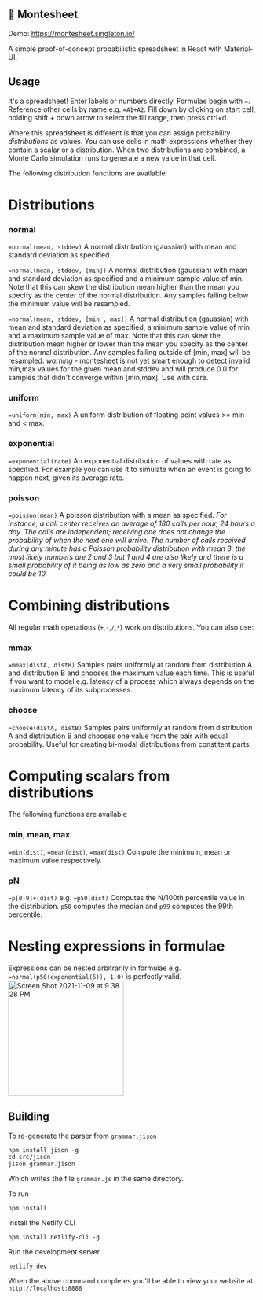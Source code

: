 
## 🧮 Montesheet

Demo: https://montesheet.singleton.io/

A simple proof-of-concept probabilistic spreadsheet in React with Material-UI.

## Usage

It's a spreadsheet! Enter labels or numbers directly. Formulae begin with `=`. Reference other cells by name e.g. `=A1+A2`. Fill down by clicking on start cell, holding shift + down arrow to select the fill range, then press ctrl+d.

Where this spreadsheet is different is that you can assign probability *distributions* as values. You can use cells in math expressions whether they contain a scalar or a distribution. When two distributions are combined, a Monte Carlo simulation runs to generate a new value in that cell.

The following distribution functions are available:

# Distributions

### normal
`=normal(mean, stddev)`
A normal distribution (gaussian) with mean and standard deviation as specified.

`=normal(mean, stddev, [min])`
A normal distribution (gaussian) with mean and standard deviation as specified and a minimum sample value of min. Note that this can skew the distribution mean higher than the mean you specify as the center of the normal distribution. Any samples falling below the minimum value will be resampled.

`=normal(mean, stddev, [min , max])`
A normal distribution (gaussian) with mean and standard deviation as specified, a minimum sample value of min and a maximum sample value of max. Note that this can skew the distribution mean higher or lower than the mean you specify as the center of the normal distribution. Any samples falling outside of [min, max] will be resampled.
*warning* - montesheet is not yet smart enough to detect invalid min,max values for the given mean and stddev and will produce 0.0 for samples that didn't converge within [min,max]. Use with care.

### uniform
`=uniform(min, max)`
A uniform distribution of floating point values >= min and < max.

### exponential
`=exponential(rate)`
An exponential distribution of values with rate as specified.
For example you can use it to simulate when an event is going to happen next, given its average rate.

### poisson
`=poisson(mean)`
A poisson distribution with a mean as specified.
_For instance, a call center receives an average of 180 calls per hour, 24 hours a day. The calls are independent; receiving one does not change the probability of when the next one will arrive. The number of calls received during any minute has a Poisson probability distribution with mean 3: the most likely numbers are 2 and 3 but 1 and 4 are also likely and there is a small probability of it being as low as zero and a very small probability it could be 10._

# Combining distributions
All regular math operations (`+`,`-`,`/`,`*`) work on distributions. You can also use:

### mmax
`=mmax(distA, distB)`
Samples pairs uniformly at random from distribution A and distribution B and chooses the maximum value each time. This is useful if you want to model e.g. latency of a process which always depends on the maximum latency of its subprocesses.

### choose
`=choose(distA, distB)`
Samples pairs uniformly at random from distribution A and distribution B and chooses one value from the pair with equal probability. Useful for creating bi-modal distributions from constitent parts.

# Computing scalars from distributions

The following functions are available

### min, mean, max
`=min(dist)`, `=mean(dist)`, `=max(dist)`
Compute the minimum, mean or maximum value respectively.

### pN
`=p[0-9]+(dist)` e.g. `=p50(dist)`
Computes the N/100th percentile value in the distribution. `p50` computes the median and `p99` computes the 99th percentile.

# Nesting expressions in formulae
Expressions can be nested arbitrarily in formulae e.g. `=normal(p50(exponential(5)), 1.0)` is perfectly valid.
<img width="235" alt="Screen Shot 2021-11-09 at 9 38 28 PM" src="https://user-images.githubusercontent.com/237355/141056213-765b6897-4092-4985-91e5-8fe4c984531a.png">

## Building

To re-generate the parser from `grammar.jison`
```
npm install jison -g
cd src/jison
jison grammar.jison
```
Which writes the file `grammar.js` in the same directory.

To run
```
npm install
```
Install the Netlify CLI
```
npm install netlify-cli -g
```
Run the development server
```
netlify dev
```
When the above command completes you'll be able to view your website at `http://localhost:8888`


  

